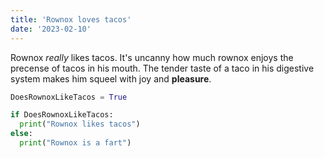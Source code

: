 ```yaml
---
title: 'Rownox loves tacos'
date: '2023-02-10'
---
```

Rownox *really* likes tacos. It's uncanny how much rownox enjoys the precense of tacos in his mouth. The tender taste of a taco in his digestive system makes him squeel with joy and **pleasure**.

```python
DoesRownoxLikeTacos = True

if DoesRownoxLikeTacos:
  print("Rownox likes tacos")
else:
  print("Rownox is a fart")
```